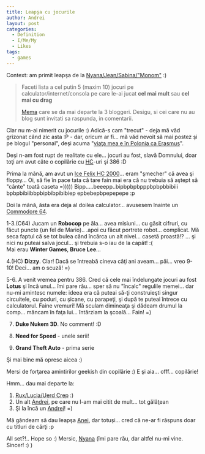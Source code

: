 ```yaml
---
title: Leapşa cu jocurile
author: Andrei
layout: post
categories:
  - Definition
  - I/Me/My
  - Likes
tags:
  - games
---
```

Context: am primit leapşa de la [Nyana/Jean/Sabina/"Monom"][1] :)

> Faceti lista a cel putin 5 (maxim 10) jocuri pe calculator/internet/consola pe care le-ai jucat **cel mai mult** sau **cel mai cu drag**
> 
> [Mema][2] care se da mai departe la 3 bloggeri. Desigu, si cei care nu au blog sunt invitati sa raspunda, in comentarii.

Clar nu m-ai nimerit cu jocurile&nbsp;:) Adică-s cam "trecut" - deja mă văd grizonat când zic asta :P - dar, oricum ar fi&hellip; mă văd nevoit să mai postez şi pe blogul "personal", deşi acuma "[viaţa mea e în Polonia ca Erasmus][3]".

Deşi n-am fost rupt de realitate cu ele&hellip; jocuri au fost, slavă Domnului, doar toţi am avut câte o copilărie cu [HC][4]-uri şi 386&nbsp;:D

Prima la mână, am avut un [Ice Felix HC 2000][5]&hellip; eram "şmecher" că avea şi floppy&hellip; Oi, să fie în pace tata că tare fain mai era că nu trebuia să aştept să "cânte" toată caseta =))))) Bipp&hellip;..beeepp..bipbpbpbpppbpbpbbibiii bpbpbibiibbpbipbibpibibiep epbebepbpepepepe :p

Doi la mână, ăsta era deja al doilea calculator&hellip; avusesem înainte un [Commodore 64][6].

1-3.(C64) Jucam un **Robocop** pe ăla&hellip; avea misiuni&hellip; cu găsit cifruri, cu făcut puncte (un fel de Mario).. .apoi cu făcut portrete robot&hellip; complicat. Mă seca faptul că se tot bulea când încărca un alt nivel&hellip; casetă proastă!? &hellip; şi nici nu puteai salva jocul&hellip; şi trebuia s-o iau de la capăt! :(  
Mai erau **Winter Games**, **Bruce Lee**&hellip; 

4.(HC) **Dizzy**. Clar! Dacă se întreabă cineva câţi ani aveam&hellip; păi&hellip; vreo 9-10! Deci&hellip; am o scuză! =)

5-6. A venit vremea pentru 386. Cred că cele mai îndelungate jocuri au fost **Lotus** şi încă unul&hellip; îmi pare rău&hellip; sper să nu "încalc" regulile memei&hellip; dar nu-mi amintesc numele: ideea era că puteai să-ţi construieşti singur circuitele, cu poduri, cu şicane, cu parapeţi, şi după te puteai întrece cu calculatorul. Faine vremuri! Mă sculam dimineaţa şi dădeam drumul la comp&hellip; mâncam în faţa lui&hellip; întârziam la şcoală&hellip; Fain! =)

7. **Duke Nukem 3D**. No comment! :D

8. **Need for Speed** - unele serii!

9. **Grand Theft Auto** - prima serie

Şi mai bine mă opresc aicea :)

Mersi de forţarea amintirilor geekish din copilărie :) E şi aia&hellip; offf&hellip; copilărie!

Hmm&hellip; dau mai departe la:

1.  [Rux/Lucia/Uerd Crep][7] :)
2.  Un alt [Andrei][8], pe care nu l-am mai citit de mult&hellip; tot gălăţean
3.  Şi la&nbsp;încă un&nbsp;[Andrei][9]! =)

Mă găndeam să dau leapşa [Anei][10], dar totuşi&hellip; cred că ne-ar fi răspuns doar cu titluri de cărţi :p

All set?!.. Hope so :) Mersic, [Nyana][11] (îmi pare rău, dar altfel nu-mi vine. Sincer! :) )

 [1]: http://arcsine.wordpress.com/2007/04/02/gamez/
 [2]: http://en.wikipedia.org/wiki/Meme
 [3]: http://desiderius.wordpress.com/
 [4]: http://en.wikipedia.org/wiki/Felix_HC
 [5]: http://www.zxspectrum.it/hc2000/hc2k.jpg
 [6]: http://en.wikipedia.org/wiki/Commodore_64
 [7]: http://littleblogthatcould.wordpress.com/
 [8]: http://andrei.ciorba.free.fr/blog
 [9]: http://andreicraciun.wordpress.com/
 [10]: http://greenandwhitewizard.wordpress.com/
 [11]: http://arcsine.wordpress.com/